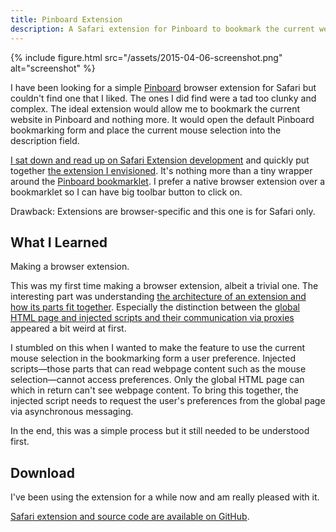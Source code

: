 ```yaml
---
title: Pinboard Extension
description: A Safari extension for Pinboard to bookmark the current website.
---
```


{% include figure.html src="/assets/2015-04-06-screenshot.png" alt="screenshot" %}

I have been looking for a simple [Pinboard](https://pinboard.in) browser extension for Safari but couldn't find one that I liked. The ones I did find were a tad too clunky and complex. The ideal extension would allow me to bookmark the current website in Pinboard and nothing more. It would open the default Pinboard bookmarking form and place the current mouse selection into the description field.

<!--more-->

[I sat down and read up on Safari Extension development](https://developer.apple.com/library/content/documentation/Tools/Conceptual/SafariExtensionGuide/Introduction/Introduction.html) and quickly put together [the extension I envisioned][source]. It's nothing more than a tiny wrapper around the [Pinboard bookmarklet](https://pinboard.in/howto/). I prefer a native browser extension over a bookmarklet so I can have big toolbar button to click on.

Drawback: Extensions are browser-specific and this one is for Safari only.

## What I Learned

Making a browser extension.

This was my first time making a browser extension, albeit a trivial one. The interesting part was understanding [the architecture of an extension and how its parts fit together](https://developer.apple.com/library/content/documentation/Tools/Conceptual/SafariExtensionGuide/ExtensionsOverview/ExtensionsOverview.html#//apple_ref/doc/uid/TP40009977-CH15-SW3). Especially the distinction between the [global HTML page and injected scripts and their communication via proxies](https://developer.apple.com/library/content/documentation/Tools/Conceptual/SafariExtensionGuide/MessagesandProxies/MessagesandProxies.html#//apple_ref/doc/uid/TP40009977-CH14-SW1) appeared a bit weird at first.

I stumbled on this when I wanted to make the feature to use the current mouse selection in the bookmarking form a user preference. Injected scripts—those parts that can read webpage content such as the mouse selection—cannot access preferences. Only the global HTML page can which in return can't see webpage content. To bring this together, the injected script needs to request the user's preferences from the global page via asynchronous messaging.

In the end, this was a simple process but it still needed to be understood first.

## Download

I've been using the extension for a while now and am really pleased with it.

[Safari extension and source code are available on GitHub][source].

[source]: https://github.com/arthurhammer/pinboard-safariextension
